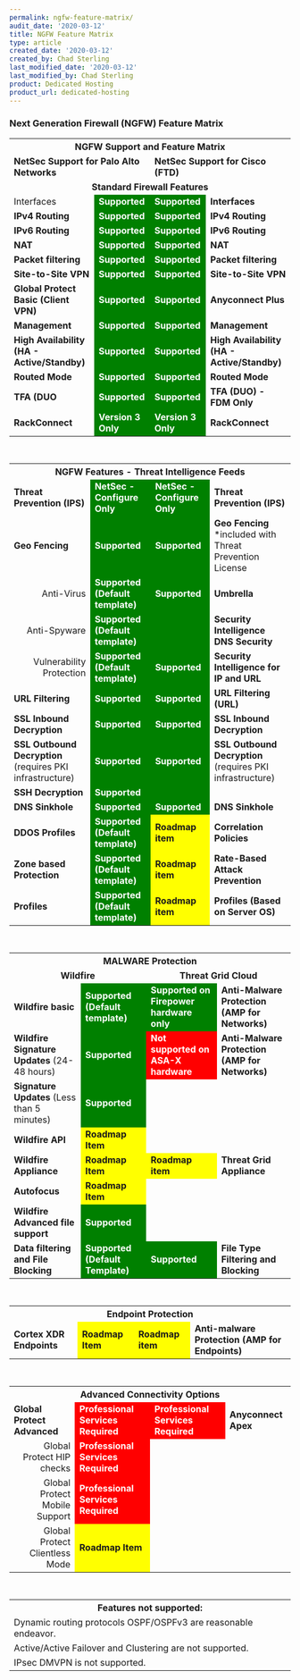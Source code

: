 ```yaml
---
permalink: ngfw-feature-matrix/
audit_date: '2020-03-12'
title: NGFW Feature Matrix
type: article
created_date: '2020-03-12'
created_by: Chad Sterling
last_modified_date: '2020-03-12'
last_modified_by: Chad Sterling
product: Dedicated Hosting
product_url: dedicated-hosting
---
```


### Next Generation Firewall (NGFW) Feature Matrix

<table>
  <tr>
    <th colspan="4"><div align="center"><b>NGFW Support and Feature Matrix</b></div></th>
  </tr>
  <tr>
    <td colspan="2"><b>NetSec Support for Palo Alto Networks</b></td>
    <td colspan="2"><b>NetSec Support for Cisco (FTD)</b></td>
  </tr>
  <tr>
    <td colspan="4"><div align="center"><b>Standard Firewall Features</b></div></td>
  </tr>
  <tr>
    <td>Interfaces</b></td>
    <td style="background-color: green; color:white;"><b>Supported</b></td>
    <td style="background-color: green;color:white;"><b>Supported</b></td>
    <td><b>Interfaces</b></td>
  </tr>
  <tr>
    <td><b>IPv4 Routing</b></td>
    <td style="background-color: green;color:white;"><b>Supported</b></td>
    <td style="background-color: green;color:white;"> <b>Supported</b></td>
    <td><b>IPv4 Routing</b></td>
  </tr>
  <tr>
    <td><b>IPv6 Routing</b></td>
    <td style="background-color: green;color:white;"><b>Supported</b></td>
    <td style="background-color: green;color:white;"><b>Supported</b></td>
    <td><b>IPv6 Routing</b></td>
  </tr>
  <tr>
    <td><b>NAT</b></td>
    <td style="background-color: green;color:white;"><b>Supported</b></td>
    <td style="background-color: green;color:white;"><b>Supported</b></td>
    <td><b>NAT</b></td>
  </tr>
  <tr>
    <td><b>Packet filtering</b></td>
    <td style="background-color: green;color:white;"><b>Supported</b></td>
    <td style="background-color: green;color:white;"><b>Supported</b></td>
    <td><b>Packet filtering</b></td>
  </tr>
  <tr>
    <td><b>Site-to-Site VPN</b></td>
    <td style="background-color: green;color:white;"><b>Supported</b></td>
    <td style="background-color: green;color:white;"><b>Supported</b></td>
    <td><b>Site-to-Site VPN</b></td>
  </tr>
  <tr>
    <td><b>Global Protect Basic (Client VPN)</b></td>
    <td style="background-color: green;color:white;"><b>Supported</b></td>
    <td style="background-color: green;color:white;"><b>Supported</b></td>
    <td><b>Anyconnect Plus</b></td>
  </tr>
  <tr>
    <td><b>Management</b></td>
    <td style="background-color: green;color:white;"><b>Supported</b></td>
    <td style="background-color: green;color:white;"><b>Supported</b></td>
    <td><b>Management</b></td>
  </tr>
  <tr>
    <td><b>High Availability (HA - Active/Standby)</b></td>
    <td style="background-color: green;color:white;"><b>Supported</b></td>
    <td style="background-color: green;color:white;"><b>Supported</b></td>
    <td><b>High Availability (HA - Active/Standby)</b></td>
  </tr>
  <tr>
    <td><b>Routed Mode</b></td>
    <td style="background-color: green;color:white;"><b>Supported</b></td>
    <td style="background-color: green;color:white;"><b>Supported</b></td>
    <td><b>Routed Mode</b></td>
  </tr>
  <tr>
    <td><b>TFA (DUO</td>
    <td style="background-color: green;color:white;"><b>Supported</b></td>
    <td style="background-color: green;color:white;"><b>Supported</b></td>
    <td><b>TFA (DUO) - FDM Only</b></td>
  </tr>
  <tr>
    <td><b>RackConnect</b></td>
    <td style="background-color: green;color:white;"><b>Version 3 Only</b></td>
    <td style="background-color: green;color:white;"><b>Version 3 Only</b></td>
    <td><b>RackConnect</b></td>
  </tr>
</table>
<pre>


</pre>
<table>
  <tr>
    <th colspan="4"><div align="center"><b>NGFW Features - Threat Intelligence Feeds</b></div></th>
  </tr>
  <tr>
    <td><b>Threat Prevention (IPS)</td>
    <td style="background-color: green;color:white;"><b>NetSec - Configure Only</b></td>
    <td style="background-color: green;color:white;"><b>NetSec - Configure Only</b></td>
    <td><b>Threat Prevention (IPS)</b></td>
  </tr>
  <tr>
    <td><b>Geo Fencing</b></td>
    <td style="background-color: green;color:white;"><b>Supported</b></td>
    <td style="background-color: green;color:white;"><b>Supported</b></td>
    <td><b>Geo Fencing</b> *included with Threat Prevention License</td>
  </tr>
  <tr>
    <td><div align="right">Anti-Virus</div></td>
    <td style="background-color: green;color:white;"><b>Supported (Default template)</b></td>
    <td style="background-color: green;color:white;"><b>Supported</b></td>
    <td><b>Umbrella</td>
  </tr>
  <tr>
    <td><div align="right">Anti-Spyware</div></td>
    <td style="background-color: green;color:white;"><b>Supported (Default template)</b></td>
    <td style="background-color: green;color:white;"></td>
    <td><b>Security Intelligence DNS Security</b></td>
  </tr>
  <tr>
    <td><div align ="right">Vulnerability Protection</div></td>
    <td style="background-color: green;color:white;"><b>Supported (Default template)</b></td>
    <td style="background-color: green;color:white;"><b>Supported</b></td>
    <td><b>Security Intelligence for IP and URL</b></td>
  </tr>
  <tr>
    <td><b>URL Filtering</td>
    <td style="background-color: green;color:white;"><b>Supported</b></td>
    <td style="background-color: green;color:white;"><b>Supported</b></td>
    <td><b>URL Filtering (URL)</b></td>
  </tr>
  <tr>
    <td><b>SSL Inbound Decryption</td>
    <td style="background-color: green;color:white;"><b>Supported</b></td>
    <td style="background-color: green;color:white;"><b>Supported</b></td>
    <td><b>SSL Inbound Decryption</b></td>
  </tr>
  <tr>
    <td><b>SSL Outbound Decryption</b> (requires PKI infrastructure)</td>
    <td style="background-color: green;color:white;"><b>Supported</b></td>
    <td style="background-color: green;color:white;"><b>Supported</b></td>
    <td><b>SSL Outbound Decryption</b> (requires PKI infrastructure)</td>
  </tr>
  <tr>
    <td><b>SSH Decryption</b></td>
    <td style="background-color: green;color:white;"><b>Supported</b></td>
    <td style="background-color: green;color:white;"></td>
    <td></td>
  </tr>
  <tr>
    <td><b>DNS Sinkhole</b></td>
    <td style="background-color: green;color:white;"><b>Supported</b></td>
    <td style="background-color: green;color:white;"><b>Supported</b></td>
    <td><b>DNS Sinkhole</b></td>
  </tr>
  <tr>
    <td><b>DDOS Profiles</td>
    <td style="background-color: green;color:white;"><b>Supported (Default template)</b></td>
    <td style="background-color: yellow;"><b>Roadmap item</b></td>
    <td><b>Correlation Policies</b></td>
  </tr>
  <tr>
  <td><b>Zone based Protection</b></td>
  <td style="background-color: green;color:white;"><b>Supported (Default template)</b></td>
  <td style="background-color: yellow;"><b>Roadmap item</b></td>
   <td><b>Rate-Based Attack Prevention</b></td>
  </tr>
  <tr>
    <td><b>Profiles</td>
    <td style="background-color: green;color:white;"><b>Supported (Default template)</b></td>
    <td style="background-color: yellow;"><b>Roadmap item</b></td>
    <td><b>Profiles (Based on Server OS)</b></td>
  </tr>
</table>
<pre>


</pre>
<table>
  <tr>
    <th colspan="4"><div align="center"><b>MALWARE Protection</b></div></th>
  </tr>
  <tr>
    <td colspan="2"><div align="center"><b>Wildfire</b></div></td>
    <td colspan="2"><div align="center"><b>Threat Grid Cloud</b></div></td>
  </tr>
  <tr>
    <td><b>Wildfire basic</b></td>
    <td style="background-color: green;color:white;"><b>Supported (Default template)</b></td>
    <td style="background-color: green;color:white;"><b>Supported on Firepower hardware only</b></td>
    <td><b>Anti-Malware Protection (AMP for Networks)</b></td>
  </tr>
  <tr>
    <td><b>Wildfire Signature Updates</b> (24-48 hours)</td>
    <td style="background-color: green;color:white;"><b>Supported</b></td>
    <td style="background-color: red; green;color:white;"><b>Not supported on ASA-X hardware</b></td>
    <td><b>Anti-Malware Protection (AMP for Networks)</b></td>
  </tr>
  <tr>
    <td><b>Signature Updates</b> (Less than 5 minutes)</td>
    <td style="background-color: green;color:white;"><b>Supported</b></td>
    <td></td>
    <td></td>
  </tr>
  <tr>
    <td><b>Wildfire API</b></td>
    <td style="background-color: yellow;"><b>Roadmap Item</b></td>
    <td></td>
    <td></td>
  </tr>
  <tr>
    <td><b>Wildfire Appliance</b></td>
    <td style="background-color: yellow;"><b>Roadmap Item</b></td>
    <td style="background-color: yellow;"><b>Roadmap item</b></td>
    <td><b>Threat Grid Appliance</b></td>
  </tr>
  <tr>
    <td><b>Autofocus</td>
    <td style="background-color: yellow;"><b>Roadmap Item</b></td>
    <td></td>
    <td></td>
  </tr>
  <tr>
    <td><b>Wildfire Advanced file support</b></td>
    <td style="background-color: green;color:white;"><b>Supported</b></td>
    <td></td>
    <td></td>
  </tr>
  <tr>
    <td><b>Data filtering and File Blocking</b></td>
    <td style="background-color: green;color:white;"><b>Supported (Default Template)</b></td>
    <td style="background-color: green;color:white;"><b>Supported</b></td>
    <td><b>File Type Filtering and Blocking</b></td>
  </tr>
</table>
<pre>


</pre>
<table>
  <tr>
    <th colspan="4"><div align ="center"><b>Endpoint Protection</b></div></th>
  </tr>
  <tr>
    <td><b>Cortex XDR Endpoints</b></td>
    <td style="background-color: yellow;"><b>Roadmap Item</b></td>
    <td style="background-color: yellow;"><b>Roadmap item</b></td>
    <td><b>Anti-malware Protection (AMP for Endpoints)</b></td>
  </tr>
</table>
<pre>


</pre>
<table>
  <tr>
    <th colspan="4"><div align ="center"><b>Advanced Connectivity Options</b></div></th>
  </tr>
  <tr>
    <td><b>Global Protect Advanced</td>
    <td style="background-color: red;green;color:white;"><b>Professional Services Required</b></td>
    <td style="background-color: red;green;color:white;"><b>Professional Services Required</b></td>
    <td><b>Anyconnect Apex</td>
  </tr>
  <tr>
    <td><div align="right">Global Protect HIP checks</div></td>
    <td style="background-color: red;green;color:white;"><b>Professional Services Required</b></td>
    <td></td>
    <td></td>
  </tr>
  <tr>
    <td><div align="right">Global Protect Mobile Support</div></td>
    <td style="background-color: red;green;color:white;"><b>Professional Services Required</b></td>
    <td></td>
    <td></td>
  </tr>
  <tr>
    <td><div align="right">Global Protect Clientless Mode</div></td>
    <td style="background-color: yellow;"><b>Roadmap Item</b></td>
    <td></td>
    <td></td>
  </tr>
</table>
<pre>


</pre>
<table>
  <tr>
    <th colspan="4"><div align="center"><b>Features not supported:</b></div></th>
  </tr>
  <tr>
    <td colspan="4">Dynamic routing protocols OSPF/OSPFv3 are reasonable endeavor.</td>
  </tr>
  <tr>
    <td colspan="4">Active/Active Failover and Clustering are not supported.</td>
  </tr>
  <tr>
    <td colspan="4">IPsec DMVPN is not supported.</td>
  </tr>
</table>
<pre>


</pre>